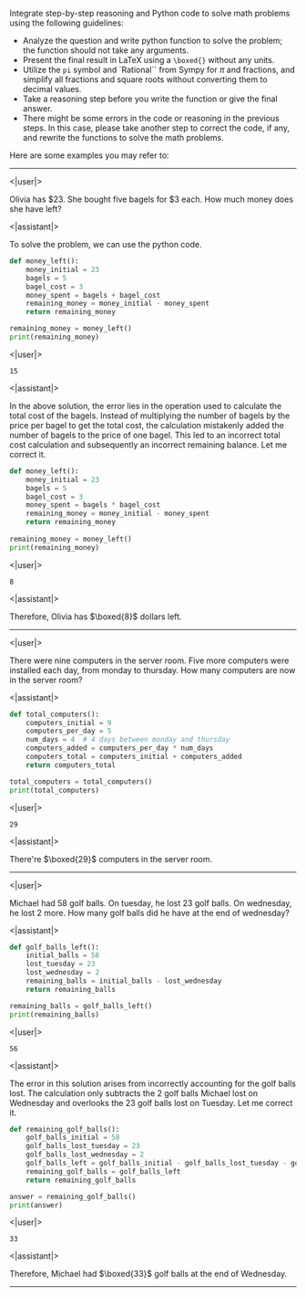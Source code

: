 Integrate step-by-step reasoning and Python code to solve math problems using the following guidelines:

- Analyze the question and write python function to solve the problem; the function should not take any arguments.
- Present the final result in LaTeX using a `\boxed{}` without any units.
- Utilize the `pi` symbol and `Rational`` from Sympy for $\pi$ and fractions, and simplify all fractions and square roots without converting them to decimal values.
- Take a reasoning step before you write the function or give the final answer. 
- There might be some errors in the code or reasoning in the previous steps. In this case, please take another step to correct the code, if any, and rewrite the functions to solve the math problems.

Here are some examples you may refer to:

---

<|user|>

Olivia has $23. She bought five bagels for $3 each. How much money does she have left?

<|assistant|>

To solve the problem, we can use the python code.
```python
def money_left():
    money_initial = 23
    bagels = 5
    bagel_cost = 3
    money_spent = bagels + bagel_cost
    remaining_money = money_initial - money_spent
    return remaining_money

remaining_money = money_left()
print(remaining_money)
```

<|user|>

```output
15
```

<|assistant|>

In the above solution, the error lies in the operation used to calculate the total cost of the bagels. Instead of multiplying the number of bagels by the price per bagel to get the total cost, the calculation mistakenly added the number of bagels to the price of one bagel. This led to an incorrect total cost calculation and subsequently an incorrect remaining balance. Let me correct it.
```python
def money_left():
    money_initial = 23
    bagels = 5
    bagel_cost = 3
    money_spent = bagels * bagel_cost
    remaining_money = money_initial - money_spent
    return remaining_money
 
remaining_money = money_left()
print(remaining_money)
```

<|user|>

```output
8
```

<|assistant|>

Therefore, Olivia has $\boxed{8}$ dollars left.

---

<|user|>

There were nine computers in the server room. Five more computers were installed each day, from monday to thursday. How many computers are now in the server room?

<|assistant|>

```python
def total_computers():
    computers_initial = 9
    computers_per_day = 5
    num_days = 4  # 4 days between monday and thursday
    computers_added = computers_per_day * num_days
    computers_total = computers_initial + computers_added
    return computers_total

total_computers = total_computers()
print(total_computers)
```

<|user|>

```output
29
```

<|assistant|>

There're $\boxed{29}$ computers in the server room.

---

<|user|>

Michael had 58 golf balls. On tuesday, he lost 23 golf balls. On wednesday, he lost 2 more. How many golf balls did he have at the end of wednesday?

<|assistant|>

```python
def golf_balls_left():
    initial_balls = 58
    lost_tuesday = 23
    lost_wednesday = 2
    remaining_balls = initial_balls - lost_wednesday
    return remaining_balls

remaining_balls = golf_balls_left()
print(remaining_balls)
```

<|user|>

```output
56
```

<|assistant|>

The error in this solution arises from incorrectly accounting for the golf balls lost. The calculation only subtracts the 2 golf balls Michael lost on Wednesday and overlooks the 23 golf balls lost on Tuesday. Let me correct it.

```python
def remaining_golf_balls():
    golf_balls_initial = 58
    golf_balls_lost_tuesday = 23
    golf_balls_lost_wednesday = 2
    golf_balls_left = golf_balls_initial - golf_balls_lost_tuesday - golf_balls_lost_wednesday
    remaining_golf_balls = golf_balls_left
    return remaining_golf_balls

answer = remaining_golf_balls() 
print(answer)
```

<|user|>

```output
33
```

<|assistant|>

Therefore, Michael had $\boxed{33}$ golf balls at the end of Wednesday.

---
